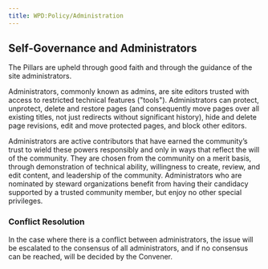 ```yaml
---
title: WPD:Policy/Administration
---
```

<h2><span class="mw-headline" id="Self-Governance_and_Administrators">Self-Governance and Administrators</span></h2>
<p>The Pillars are upheld through good faith and through the guidance of the site administrators.
</p><p>Administrators, commonly known as admins, are site editors trusted with access to restricted technical features ("tools"). Administrators can protect, unprotect, delete and restore pages (and consequently move pages over all existing titles, not just redirects without significant history), hide and delete page revisions, edit and move protected pages, and block other editors.
</p><p>Administrators are active contributors that have earned the community’s trust to wield these powers responsibly and only in ways that reflect the will of the community. They are chosen from the community on a merit basis, through demonstration of technical ability, willingness to create, review, and edit content, and leadership of the community. Administrators who are nominated by steward organizations benefit from having their candidacy supported by a trusted community member, but enjoy no other special privileges.
</p>
<h3><span class="mw-headline" id="Conflict_Resolution">Conflict Resolution</span></h3>
<p>In the case where there is a conflict between administrators, the issue will be escalated to the consensus of all administrators, and if no consensus can be reached, will be decided by the Convener.
</p>
<!-- 
NewPP limit report
CPU time usage: 0.010 seconds
Real time usage: 0.011 seconds
Preprocessor visited node count: 6/1000000
Preprocessor generated node count: 12/1000000
Post‐expand include size: 0/2097152 bytes
Template argument size: 0/2097152 bytes
Highest expansion depth: 2/40
Expensive parser function count: 0/100
-->

<!-- 
Transclusion expansion time report (%,ms,calls,template)
100.00%    0.000      1 - -total
-->

<!-- Saved in parser cache with key wpwiki:pcache:idhash:1565-0!*!*!!*!*!*!esi=1 and timestamp 20150730203356 and revision id 5163
 -->
